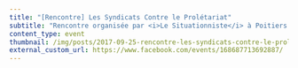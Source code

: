 ```yaml
---
title: "[Rencontre] Les Syndicats Contre le Prolétariat"
subtitle: "Rencontre organisée par <i>Le Situationniste</i> à Poitiers le 25 novembre 2017 à 19h."
content_type: event
thumbnail: /img/posts/2017-09-25-rencontre-les-syndicats-contre-le-proletariat/thumbnail.jpg
external_custom_url: https://www.facebook.com/events/168687713692887/
---
```

